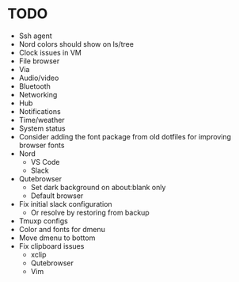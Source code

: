# TODO

* Ssh agent
* Nord colors should show on ls/tree
* Clock issues in VM
* File browser
* Via
* Audio/video
* Bluetooth
* Networking
* Hub
* Notifications
* Time/weather
* System status
* Consider adding the font package from old dotfiles for improving browser fonts
* Nord
  * VS Code
  * Slack
* Qutebrowser
  * Set dark background on about:blank only
  * Default browser
* Fix initial slack configuration
  * Or resolve by restoring from backup
* Tmuxp configs
* Color and fonts for dmenu
* Move dmenu to bottom
* Fix clipboard issues
  * xclip
  * Qutebrowser
  * Vim
